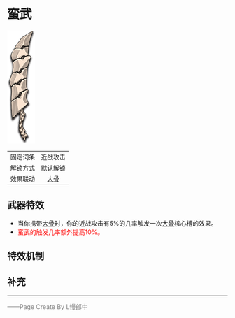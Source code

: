 # 蛮武
![蛮武](Texture2D_Sword/蛮武.png)

|||
|:----:|:----:|
|固定词条|近战攻击|
|解锁方式|默认解锁|
|效果联动|[大骨](../Potions/Potion_BigBone.md)|


## 武器特效
- 当你携带[大骨](../Potions/Potion_BigBone.md)时，你的近战攻击有5%的几率触发一次[大骨](../Potions/Potion_BigBone.md)核心槽的效果。
- <font color=red>蛮武的触发几率额外提高10%。</font>

## 特效机制

## 补充

---

<font color=grey>——Page Create By L慢郎中</font>

